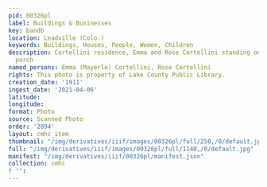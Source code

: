 ```yaml
---
pid: 00326pl
label: Buildings & Businesses
key: bandb
location: Leadville (Colo.)
keywords: Buildings, Houses, People, Women, Children
description: Cortellini residence, Emma and Rose Cortellini standing on the front
  porch
named_persons: Emma (Mayerle) Cortellini, Rose Cortellini
rights: This photo is property of Lake County Public Library.
creation_date: '1911'
ingest_date: '2021-04-06'
latitude: 
longitude: 
format: Photo
source: Scanned Photo
order: '2894'
layout: cmhc_item
thumbnail: "/img/derivatives/iiif/images/00326pl/full/250,/0/default.jpg"
full: "/img/derivatives/iiif/images/00326pl/full/1140,/0/default.jpg"
manifest: "/img/derivatives/iiif/00326pl/manifest.json"
collection: cmhc
! '': 
---
```

